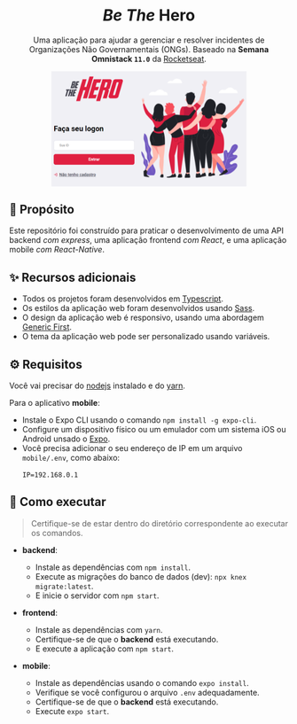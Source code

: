 
<h1 align="center">
  <em>Be The</em> Hero
</h1>

<p align="center">
  Uma aplicação para ajudar a gerenciar e resolver incidentes de Organizações Não Governamentais (ONGs). Baseado na <strong>Semana Omnistack <code>11.0</code></strong> da <a href="https://rocketseat.com.br">Rocketseat</a>.
</p>

<div align="center">
  <img align="center" src="../home.png" alt="Página inicial web" width="70%" />
</div>

## :book: Propósito
Este repositório foi construído para praticar o desenvolvimento de uma API backend _com express_, uma aplicação frontend _com React_, e uma aplicação mobile _com React-Native_.

## :sparkles: Recursos adicionais
- Todos os projetos foram desenvolvidos em [Typescript](https://www.typescriptlang.org/).
- Os estilos da aplicação web foram desenvolvidos usando [Sass](https://sass-lang.com/).
- O design da aplicação web é responsivo, usando uma abordagem [Generic First](https://www.smashingmagazine.com/2018/12/generic-css-mobile-first/).
- O tema da aplicação web pode ser personalizado usando variáveis.

## :gear: Requisitos
Você vai precisar do [nodejs](https://nodejs.org/) instalado e do [yarn](https://yarnpkg.com/getting-started).

Para o aplicativo **mobile**:
- Instale o Expo CLI usando o comando `npm install -g expo-cli`.
- Configure um dispositivo físico ou um emulador com um sistema iOS ou Android unsado o [Expo](https://docs.expo.io/versions/v36.0.0/get-started/installation/).
- Você precisa adicionar o seu endereço de IP em um arquivo `mobile/.env`, como abaixo:
  ```
  IP=192.168.0.1
  ```

## :rocket: Como executar
> Certifique-se de estar dentro do diretório correspondente ao executar os comandos.

- **backend**:
  - Instale as dependências com `npm install`.
  - Execute as migrações do banco de dados (dev): `npx knex migrate:latest`.
  - E inicie o servidor com `npm start`.

- **frontend**:
  - Instale as dependências com `yarn`.
  - Certifique-se de que o **backend** está executando.
  - E execute a aplicação com `npm start`.

- **mobile**:
  - Instale as dependências usando o comando `expo install`.
  - Verifique se você configurou o arquivo `.env` adequadamente.
  - Certifique-se de que o **backend** está executando.
  - Execute `expo start`.
